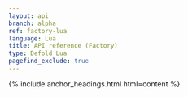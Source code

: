 ```yaml
---
layout: api
branch: alpha
ref: factory-lua
language: Lua
title: API reference (Factory)
type: Defold Lua
pagefind_exclude: true
---
```

{% include anchor_headings.html html=content %}